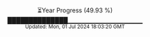 <p align="center">
⏳Year Progress (49.93 %)<br>
██████████████▁▁▁▁▁▁▁▁▁▁▁▁▁▁▁▁ <br>
<sub>Updated: Mon, 01 Jul 2024 18:03:20 GMT</sub>
</p>

